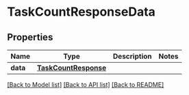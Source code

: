 # TaskCountResponseData

## Properties
Name | Type | Description | Notes
------------ | ------------- | ------------- | -------------
**data** | [**TaskCountResponse**](TaskCountResponse.md) |  | 

[[Back to Model list]](../README.md#documentation-for-models) [[Back to API list]](../README.md#documentation-for-api-endpoints) [[Back to README]](../README.md)

